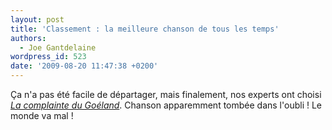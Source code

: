 ```yaml
---
layout: post
title: 'Classement : la meilleure chanson de tous les temps'
authors:
  - Joe Gantdelaine
wordpress_id: 523
date: '2009-08-20 11:47:38 +0200'
---
```

Ça n'a pas été facile de départager, mais finalement, nos experts ont choisi [*La complainte du Goéland*](http://www.abscons.org/2008/08/12/de-la-quete-du-graal-et-de-lagneau-pascal/). Chanson apparemment tombée dans l'oubli ! Le monde va mal !
